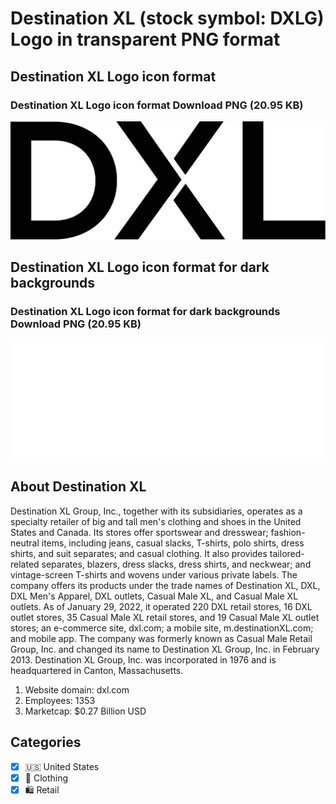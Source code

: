 # Destination XL (stock symbol: DXLG) Logo in transparent PNG format

## Destination XL Logo icon format

### Destination XL Logo icon format Download PNG (20.95 KB)

![Destination XL Logo icon format Download PNG (20.95 KB)](/img/orig/DXLG-ae1acdac.png)

## Destination XL Logo icon format for dark backgrounds

### Destination XL Logo icon format for dark backgrounds Download PNG (20.95 KB)

![Destination XL Logo icon format for dark backgrounds Download PNG (20.95 KB)](/img/orig/DXLG.D-b7682797.png)

## About Destination XL

Destination XL Group, Inc., together with its subsidiaries, operates as a specialty retailer of big and tall men's clothing and shoes in the United States and Canada. Its stores offer sportswear and dresswear; fashion-neutral items, including jeans, casual slacks, T-shirts, polo shirts, dress shirts, and suit separates; and casual clothing. It also provides tailored-related separates, blazers, dress slacks, dress shirts, and neckwear; and vintage-screen T-shirts and wovens under various private labels. The company offers its products under the trade names of Destination XL, DXL, DXL Men's Apparel, DXL outlets, Casual Male XL, and Casual Male XL outlets. As of January 29, 2022, it operated 220 DXL retail stores, 16 DXL outlet stores, 35 Casual Male XL retail stores, and 19 Casual Male XL outlet stores; an e-commerce site, dxl.com; a mobile site, m.destinationXL.com; and mobile app. The company was formerly known as Casual Male Retail Group, Inc. and changed its name to Destination XL Group, Inc. in February 2013. Destination XL Group, Inc. was incorporated in 1976 and is headquartered in Canton, Massachusetts.

1. Website domain: dxl.com
2. Employees: 1353
3. Marketcap: $0.27 Billion USD


## Categories
- [x] 🇺🇸 United States
- [x] 👚 Clothing
- [x] 🛍️ Retail
